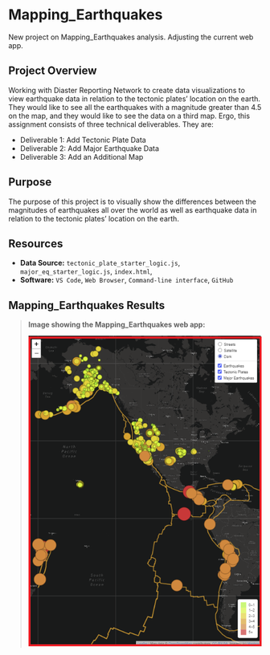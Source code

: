 # Mapping_Earthquakes
New project on Mapping_Earthquakes analysis. Adjusting the current web app.

## Project Overview
Working with Diaster Reporting Network to create data visualizations to view earthquake data in relation to the tectonic plates’ location on the earth. They would like to see all the earthquakes with a magnitude greater than 4.5 on the map, and they would like to see the data on a third map. Ergo, this assignment consists of three technical deliverables. They are:

- Deliverable 1: Add Tectonic Plate Data
- Deliverable 2: Add Major Earthquake Data
- Deliverable 3: Add an Additional Map

## Purpose
The purpose of this project is to visually show the differences between the magnitudes of earthquakes all over the world as well as earthquake data in relation to the tectonic plates’ location on the earth.


## Resources
- **Data Source:** `tectonic_plate_starter_logic.js`, `major_eq_starter_logic.js`, `index.html`,
- **Software:** `VS Code`, `Web Browser`, `Command-line interface`, `GitHub`

## Mapping_Earthquakes Results
>
>**Image showing the Mapping_Earthquakes web app:**
>
>![mapping_earthquake](./Resources/mapping_earthquake.png)